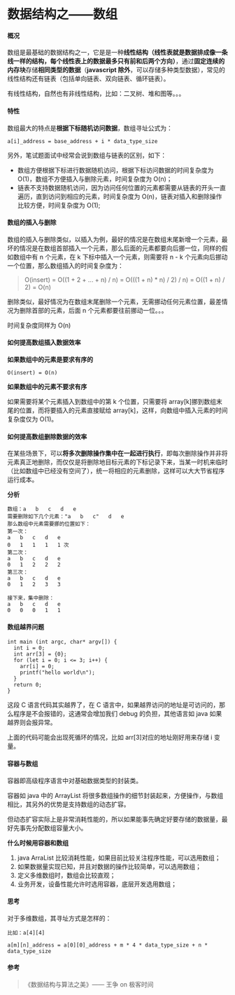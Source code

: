 # 数据结构之——数组

#### 概况

数组是最基础的数据结构之一，它是是一种**线性结构（线性表就是数据排成像一条线一样的结构，每个线性表上的数据最多只有前和后两个方向）**，通过**固定连续的内存块**存储**相同类型的数据**（**javascript 除外**，可以存储多种类型数据），常见的线性结构还有链表（包括单向链表、双向链表、循环链表）。

有线性结构，自然也有非线性结构，比如：二叉树、堆和图等。。。

#### 特性

数组最大的特点是**根据下标随机访问数据**，数组寻址公式为：

    a[i]_address = base_address + i * data_type_size

另外，笔试题面试中经常会说到数组与链表的区别，如下：

- 数组方便根据下标进行数据随机访问，根据下标访问数据的时间复杂度为 O(1)，数组不方便插入与删除元素，时间复杂度为 O(n)；
- 链表不支持数据随机访问，因为访问任何位置的元素都需要从链表的开头一直遍历，直到访问到相应的元素，时间复杂度为 O(n)，链表对插入和删除操作比较方便，时间复杂度为 O(1);

#### 数组的插入与删除

数组的插入与删除类似，以插入为例，最好的情况是在数组末尾新增一个元素，最坏的情况是在数组首部插入一个元素，那么后面的元素都要向后挪一位，同样的假如数组中有 n 个元素，在 k 下标中插入一个元素，则需要将 n - k 个元素向后挪动一个位置，那么数组插入的时间复杂度为：

> O(insert) =
> O((1 + 2 + ... + n) / n) =
> O(((1 + n) \* n) / 2) / n) =
> O((1 + n) / 2) =
> O(n)

删除类似，最好情况为在数组末尾删除一个元素，无需挪动任何元素位置，最差情况为删除首部的元素，后面 n 个元素都要往前挪动一位。。。

时间复杂度同样为 O(n)

#### 如何提高数组插入数据效率

**如果数组中的元素是要求有序的**

```
O(insert) = O(n)
```

**如果数组中的元素不要求有序**

如果需要将某个元素插入到数组中的第 k 个位置，只需要将 array[k]挪到数组末尾的位置，而将要插入的元素直接赋给 array[k]，这样，向数组中插入元素的时间复杂度仅为 O(1)。

#### 如何提高数组删除数据的效率

在某些场景下，可以**将多次删除操作集中在一起进行执行**，即每次删除操作并非将元素真正地删除，而仅仅是将删除地目标元素的下标记录下来，当某一时机来临时（比如数组中已经没有空间了），统一将相应的元素删除，这样可以大大节省程序运行成本。

**分析**

```
数组：a   b   c   d   e
需要删除如下几个元素："a   b   c"   d   e
那么数组中元素需要挪的位置如下：
第一次：
a   b   c   d   e
0   1   1   1   1 次
第二次：
a   b   c   d   e
0   1   2   2   2
第三次：
a   b   c   d   e
0   1   2   3   3

接下来，集中删除：
a   b   c   d   e
0   0   0   1   1
```

#### 数组越界问题

```
int main (int argc, char* argv[]) {
  int i = 0;
  int arr[3] = {0};
  for (let i = 0; i <= 3; i++) {
    arr[i] = 0;
    printf("hello world\n");
  }
  return 0;
}
```

这段 C 语言代码其实越界了，在 C 语言中，如果越界访问的地址是可访问的，那么程序是不会报错的，这通常会增加我们 debug 的负担，其他语言如 java 如果越界则会报异常。

上面的代码可能会出现死循环的情况，比如 arr[3]对应的地址刚好用来存储 i 变量。

#### 容器与数组

容器即高级程序语言中对基础数据类型的封装类。

容器如 java 中的 ArrayList 将很多数组操作的细节封装起来，方便操作，与数组相比，其另外的优势是支持数组的动态扩容。

但动态扩容实际上是非常消耗性能的，所以如果能事先确定好要存储的数据量，最好先事先分配数组容量大小。

**什么时候用容器和数组**

1.  java ArraList 比较消耗性能，如果目前比较关注程序性能，可以选用数组；
2.  如果数据量实现已知，并且对数据的操作比较简单，可以选用数组；
3.  定义多维数组时，数组会比较直观；
4.  业务开发，设备性能允许时选用容器，底层开发选用数组；

#### 思考

对于多维数组，其寻址方式是怎样的：

```
比如：a[4][4]

a[m][n]_address = a[0][0]_address + m * 4 * data_type_size + n * data_type_size
```

#### 参考

> 《数据结构与算法之美》—— 王争 on 极客时间
